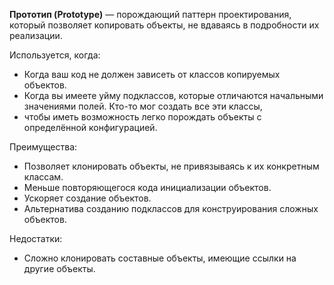 **Прототип (Prototype)** — порождающий паттерн проектирования, который позволяет копировать объекты, не вдаваясь в подробности их реализации.

Используется, когда:
+ Когда ваш код не должен зависеть от классов копируемых объектов.
+ Когда вы имеете уйму подклассов, которые отличаются начальными значениями полей. Кто-то мог создать все эти классы, 
+ чтобы иметь возможность легко порождать объекты с определённой конфигурацией.

Преимущества:
+ Позволяет клонировать объекты, не привязываясь к их конкретным классам.
+ Меньше повторяющегося кода инициализации объектов.
+ Ускоряет создание объектов.
+ Альтернатива созданию подклассов для конструирования сложных объектов.

Недостатки:
+ Сложно клонировать составные объекты, имеющие ссылки на другие объекты.
